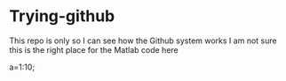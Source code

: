 # Trying-github
This repo is only so I can see how the Github system works
I am not sure this is the right place for the Matlab code here

a=1:10;
